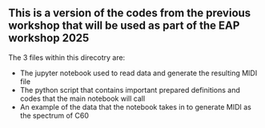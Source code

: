 ## This is a version of the codes from the previous workshop that will be used as part of the EAP workshop 2025 

The 3 files within this direcotry are:
- The jupyter notebook used to read data and generate the resulting MIDI file
- The python script that contains important prepared definitions and codes that the main notebook will call
- An example of the data that the notebook takes in to generate MIDI as the spectrum of C60
